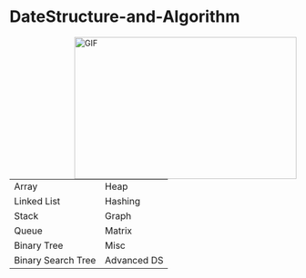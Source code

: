 # DateStructure-and-Algorithm

<img align="right" alt="GIF" src="https://user-images.githubusercontent.com/99159580/201569405-bbabf139-a967-4b44-8870-56b3301d500c.jpg" width="390px" height="250" />

<table border="0" align="center">
 <tr>
   <td>Array</td>
   <td>Heap</td>
 </tr>
 <tr>
   <td>Linked List</td>
   <td>Hashing</td>
 </tr><tr>
   <td>Stack</td>
   <td>Graph</td>
 </tr><tr>
   <td>Queue</td>
   <td>Matrix</td>
 </tr><tr>
   <td>Binary Tree</td>
   <td>Misc</td>
 </tr><tr>
   <td>Binary Search Tree</td>
   <td>Advanced DS</td>
 </tr>
</table>

